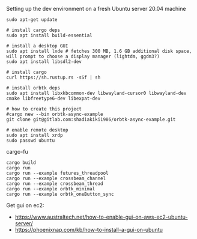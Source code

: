 Setting up the dev environment on a fresh Ubuntu server 20.04 machine

```
sudo apt-get update

# install cargo deps
sudo apt install build-essential

# install a desktop GUI
sudo apt install lxde # fetches 300 MB, 1.6 GB additional disk space, will prompt to choose a display manager (lightdm, ggdm3?)
sudo apt install libsdl2-dev

# install cargo
curl https://sh.rustup.rs -sSf | sh

# install orbtk deps
sudo apt install libxkbcommon-dev libwayland-cursor0 libwayland-dev cmake libfreetype6-dev libexpat-dev

# how to create this project
#cargo new --bin orbtk-async-example
git clone git@gitlab.com:shadiakiki1986/orbtk-async-example.git

# enable remote desktop
sudo apt install xrdp
sudo passwd ubuntu
```


cargo-fu

```
cargo build
cargo run
cargo run --example futures_threadpool
cargo run --example crossbeam_channel
cargo run --example crossbeam_thread
cargo run --example orbtk_minimal
cargo run --example orbtk_oneButton_sync
```

Get gui on ec2:
- https://www.australtech.net/how-to-enable-gui-on-aws-ec2-ubuntu-server/
- https://phoenixnap.com/kb/how-to-install-a-gui-on-ubuntu
